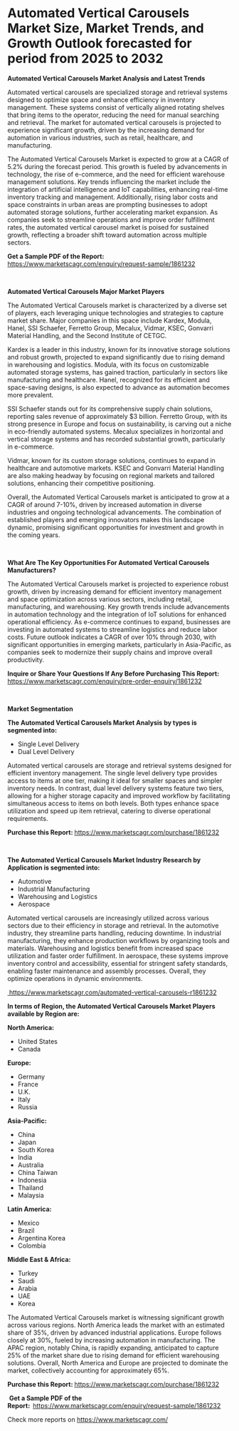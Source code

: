 <p><h1>Automated Vertical Carousels Market Size, Market Trends, and Growth Outlook forecasted for period from 2025 to 2032</h1></p><p><strong>Automated Vertical Carousels Market Analysis and Latest Trends</strong></p>
<p><p>Automated vertical carousels are specialized storage and retrieval systems designed to optimize space and enhance efficiency in inventory management. These systems consist of vertically aligned rotating shelves that bring items to the operator, reducing the need for manual searching and retrieval. The market for automated vertical carousels is projected to experience significant growth, driven by the increasing demand for automation in various industries, such as retail, healthcare, and manufacturing. </p><p>The Automated Vertical Carousels Market is expected to grow at a CAGR of 5.2% during the forecast period. This growth is fueled by advancements in technology, the rise of e-commerce, and the need for efficient warehouse management solutions. Key trends influencing the market include the integration of artificial intelligence and IoT capabilities, enhancing real-time inventory tracking and management. Additionally, rising labor costs and space constraints in urban areas are prompting businesses to adopt automated storage solutions, further accelerating market expansion. As companies seek to streamline operations and improve order fulfillment rates, the automated vertical carousel market is poised for sustained growth, reflecting a broader shift toward automation across multiple sectors.</p></p>
<p><strong>Get a Sample PDF of the Report:&nbsp;</strong> <a href="https://www.marketscagr.com/enquiry/request-sample/1861232?utm_campaign=3510&utm_medium=2&utm_source=Github&utm_content=ia&utm_term=11042025&utm_id=automated-vertical-carousels">https://www.marketscagr.com/enquiry/request-sample/1861232</a></p>
<p>&nbsp;</p>
<p><strong>Automated Vertical Carousels Major Market Players</strong></p>
<p><p>The Automated Vertical Carousels market is characterized by a diverse set of players, each leveraging unique technologies and strategies to capture market share. Major companies in this space include Kardex, Modula, Hanel, SSI Schaefer, Ferretto Group, Mecalux, Vidmar, KSEC, Gonvarri Material Handling, and the Second Institute of CETGC.</p><p>Kardex is a leader in this industry, known for its innovative storage solutions and robust growth, projected to expand significantly due to rising demand in warehousing and logistics. Modula, with its focus on customizable automated storage systems, has gained traction, particularly in sectors like manufacturing and healthcare. Hanel, recognized for its efficient and space-saving designs, is also expected to advance as automation becomes more prevalent.</p><p>SSI Schaefer stands out for its comprehensive supply chain solutions, reporting sales revenue of approximately $3 billion. Ferretto Group, with its strong presence in Europe and focus on sustainability, is carving out a niche in eco-friendly automated systems. Mecalux specializes in horizontal and vertical storage systems and has recorded substantial growth, particularly in e-commerce.</p><p>Vidmar, known for its custom storage solutions, continues to expand in healthcare and automotive markets. KSEC and Gonvarri Material Handling are also making headway by focusing on regional markets and tailored solutions, enhancing their competitive positioning.</p><p>Overall, the Automated Vertical Carousels market is anticipated to grow at a CAGR of around 7-10%, driven by increased automation in diverse industries and ongoing technological advancements. The combination of established players and emerging innovators makes this landscape dynamic, promising significant opportunities for investment and growth in the coming years.</p></p>
<p>&nbsp;</p>
<p><strong>What Are The Key Opportunities For Automated Vertical Carousels Manufacturers?</strong></p>
<p><p>The Automated Vertical Carousels market is projected to experience robust growth, driven by increasing demand for efficient inventory management and space optimization across various sectors, including retail, manufacturing, and warehousing. Key growth trends include advancements in automation technology and the integration of IoT solutions for enhanced operational efficiency. As e-commerce continues to expand, businesses are investing in automated systems to streamline logistics and reduce labor costs. Future outlook indicates a CAGR of over 10% through 2030, with significant opportunities in emerging markets, particularly in Asia-Pacific, as companies seek to modernize their supply chains and improve overall productivity.</p></p>
<p><strong>Inquire or Share Your Questions If Any Before Purchasing This Report:</strong> <a href="https://www.marketscagr.com/enquiry/pre-order-enquiry/1861232?utm_campaign=3510&utm_medium=2&utm_source=Github&utm_content=ia&utm_term=11042025&utm_id=automated-vertical-carousels">https://www.marketscagr.com/enquiry/pre-order-enquiry/1861232</a></p>
<p>&nbsp;</p>
<p><strong>Market Segmentation</strong></p>
<p><strong>The Automated Vertical Carousels Market Analysis by types is segmented into:</strong></p>
<p><ul><li>Single Level Delivery</li><li>Dual Level Delivery</li></ul></p>
<p><p>Automated vertical carousels are storage and retrieval systems designed for efficient inventory management. The single level delivery type provides access to items at one tier, making it ideal for smaller spaces and simpler inventory needs. In contrast, dual level delivery systems feature two tiers, allowing for a higher storage capacity and improved workflow by facilitating simultaneous access to items on both levels. Both types enhance space utilization and speed up item retrieval, catering to diverse operational requirements.</p></p>
<p><strong>Purchase this Report:&nbsp;</strong><a href="https://www.marketscagr.com/purchase/1861232?utm_campaign=3510&utm_medium=2&utm_source=Github&utm_content=ia&utm_term=11042025&utm_id=automated-vertical-carousels">https://www.marketscagr.com/purchase/1861232</a></p>
<p>&nbsp;</p>
<p><strong>The Automated Vertical Carousels Market Industry Research by Application is segmented into:</strong></p>
<p><ul><li>Automotive</li><li>Industrial Manufacturing</li><li>Warehousing and Logistics</li><li>Aerospace</li></ul></p>
<p><p>Automated vertical carousels are increasingly utilized across various sectors due to their efficiency in storage and retrieval. In the automotive industry, they streamline parts handling, reducing downtime. In industrial manufacturing, they enhance production workflows by organizing tools and materials. Warehousing and logistics benefit from increased space utilization and faster order fulfillment. In aerospace, these systems improve inventory control and accessibility, essential for stringent safety standards, enabling faster maintenance and assembly processes. Overall, they optimize operations in dynamic environments.</p></p>
<p><a href="https://www.marketscagr.com/automated-vertical-carousels-r1861232?utm_campaign=3510&utm_medium=2&utm_source=Github&utm_content=ia&utm_term=11042025&utm_id=automated-vertical-carousels">&nbsp;https://www.marketscagr.com/automated-vertical-carousels-r1861232</a></p>
<p><strong>In terms of Region, the Automated Vertical Carousels Market Players available by Region are:</strong></p>
<p>
    <p> <strong> North America: </strong>
        <ul>
            <li>United States</li>
            <li>Canada</li>
        </ul>
        </p> 
    <p> <strong> Europe: </strong>
        <ul>
            <li>Germany</li>
            <li>France</li>
            <li>U.K.</li>
            <li>Italy</li>
            <li>Russia</li>
        </ul>
        </p> 
    <p> <strong> Asia-Pacific: </strong>
        <ul>
            <li>China</li>
            <li>Japan</li>
            <li>South Korea</li>
            <li>India</li>
            <li>Australia</li>
            <li>China Taiwan</li>
            <li>Indonesia</li>
            <li>Thailand</li>
            <li>Malaysia</li>
        </ul>
        </p> 
    <p> <strong> Latin America: </strong>
        <ul>
            <li>Mexico</li>
            <li>Brazil</li>
            <li>Argentina Korea</li>
            <li>Colombia</li>
        </ul>
        </p> 
    <p> <strong> Middle East & Africa: </strong>
        <ul>
            <li>Turkey</li>
            <li>Saudi</li>
            <li>Arabia</li>
            <li>UAE</li>
            <li>Korea</li>
        </ul>
    </p>
    </p>
<p><p>The Automated Vertical Carousels market is witnessing significant growth across various regions. North America leads the market with an estimated share of 35%, driven by advanced industrial applications. Europe follows closely at 30%, fueled by increasing automation in manufacturing. The APAC region, notably China, is rapidly expanding, anticipated to capture 25% of the market share due to rising demand for efficient warehousing solutions. Overall, North America and Europe are projected to dominate the market, collectively accounting for approximately 65%.</p></p>
<p><strong>Purchase this Report: </strong><a href="https://www.marketscagr.com/purchase/1861232?utm_campaign=3510&utm_medium=2&utm_source=Github&utm_content=ia&utm_term=11042025&utm_id=automated-vertical-carousels">https://www.marketscagr.com/purchase/1861232</a></p>
<p>&nbsp;<strong>Get a Sample PDF of the Report:&nbsp;&nbsp;</strong><a href="https://www.marketscagr.com/enquiry/request-sample/1861232?utm_campaign=3510&utm_medium=2&utm_source=Github&utm_content=ia&utm_term=11042025&utm_id=automated-vertical-carousels">https://www.marketscagr.com/enquiry/request-sample/1861232</a></p>
<p><strong></strong></p>
<p>Check more reports on <a href="https://www.marketscagr.com/?utm_campaign=3510&utm_medium=2&utm_source=Github&utm_content=ia&utm_term=11042025&utm_id=automated-vertical-carousels">https://www.marketscagr.com/</a></p>